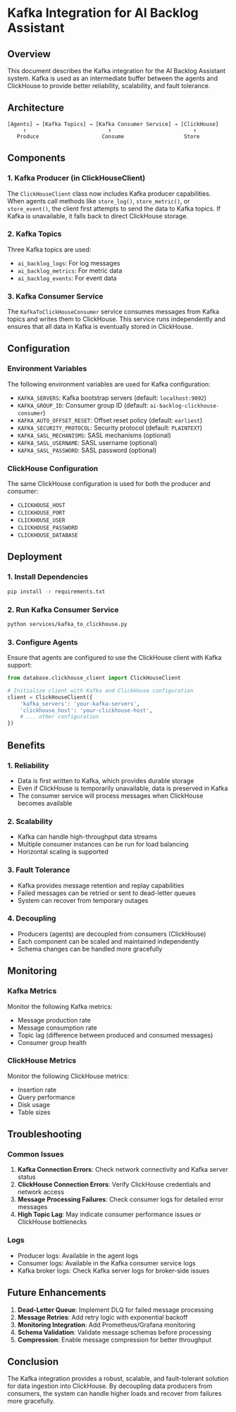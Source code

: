 


# Kafka Integration for AI Backlog Assistant

## Overview

This document describes the Kafka integration for the AI Backlog Assistant system. Kafka is used as an intermediate buffer between the agents and ClickHouse to provide better reliability, scalability, and fault tolerance.

## Architecture

```
[Agents] → [Kafka Topics] → [Kafka Consumer Service] → [ClickHouse]
     ↑                          ↑                          ↑
   Produce                    Consume                   Store
```

## Components

### 1. Kafka Producer (in ClickHouseClient)

The `ClickHouseClient` class now includes Kafka producer capabilities. When agents call methods like `store_log()`, `store_metric()`, or `store_event()`, the client first attempts to send the data to Kafka topics. If Kafka is unavailable, it falls back to direct ClickHouse storage.

### 2. Kafka Topics

Three Kafka topics are used:
- `ai_backlog_logs`: For log messages
- `ai_backlog_metrics`: For metric data
- `ai_backlog_events`: For event data

### 3. Kafka Consumer Service

The `KafkaToClickHouseConsumer` service consumes messages from Kafka topics and writes them to ClickHouse. This service runs independently and ensures that all data in Kafka is eventually stored in ClickHouse.

## Configuration

### Environment Variables

The following environment variables are used for Kafka configuration:

- `KAFKA_SERVERS`: Kafka bootstrap servers (default: `localhost:9092`)
- `KAFKA_GROUP_ID`: Consumer group ID (default: `ai-backlog-clickhouse-consumer`)
- `KAFKA_AUTO_OFFSET_RESET`: Offset reset policy (default: `earliest`)
- `KAFKA_SECURITY_PROTOCOL`: Security protocol (default: `PLAINTEXT`)
- `KAFKA_SASL_MECHANISMS`: SASL mechanisms (optional)
- `KAFKA_SASL_USERNAME`: SASL username (optional)
- `KAFKA_SASL_PASSWORD`: SASL password (optional)

### ClickHouse Configuration

The same ClickHouse configuration is used for both the producer and consumer:
- `CLICKHOUSE_HOST`
- `CLICKHOUSE_PORT`
- `CLICKHOUSE_USER`
- `CLICKHOUSE_PASSWORD`
- `CLICKHOUSE_DATABASE`

## Deployment

### 1. Install Dependencies

```bash
pip install -r requirements.txt
```

### 2. Run Kafka Consumer Service

```bash
python services/kafka_to_clickhouse.py
```

### 3. Configure Agents

Ensure that agents are configured to use the ClickHouse client with Kafka support:

```python
from database.clickhouse_client import ClickHouseClient

# Initialize client with Kafka and ClickHouse configuration
client = ClickHouseClient({
    'kafka_servers': 'your-kafka-servers',
    'clickhouse_host': 'your-clickhouse-host',
    # ... other configuration
})
```

## Benefits

### 1. Reliability

- Data is first written to Kafka, which provides durable storage
- Even if ClickHouse is temporarily unavailable, data is preserved in Kafka
- The consumer service will process messages when ClickHouse becomes available

### 2. Scalability

- Kafka can handle high-throughput data streams
- Multiple consumer instances can be run for load balancing
- Horizontal scaling is supported

### 3. Fault Tolerance

- Kafka provides message retention and replay capabilities
- Failed messages can be retried or sent to dead-letter queues
- System can recover from temporary outages

### 4. Decoupling

- Producers (agents) are decoupled from consumers (ClickHouse)
- Each component can be scaled and maintained independently
- Schema changes can be handled more gracefully

## Monitoring

### Kafka Metrics

Monitor the following Kafka metrics:
- Message production rate
- Message consumption rate
- Topic lag (difference between produced and consumed messages)
- Consumer group health

### ClickHouse Metrics

Monitor the following ClickHouse metrics:
- Insertion rate
- Query performance
- Disk usage
- Table sizes

## Troubleshooting

### Common Issues

1. **Kafka Connection Errors**: Check network connectivity and Kafka server status
2. **ClickHouse Connection Errors**: Verify ClickHouse credentials and network access
3. **Message Processing Failures**: Check consumer logs for detailed error messages
4. **High Topic Lag**: May indicate consumer performance issues or ClickHouse bottlenecks

### Logs

- Producer logs: Available in the agent logs
- Consumer logs: Available in the Kafka consumer service logs
- Kafka broker logs: Check Kafka server logs for broker-side issues

## Future Enhancements

1. **Dead-Letter Queue**: Implement DLQ for failed message processing
2. **Message Retries**: Add retry logic with exponential backoff
3. **Monitoring Integration**: Add Prometheus/Grafana monitoring
4. **Schema Validation**: Validate message schemas before processing
5. **Compression**: Enable message compression for better throughput

## Conclusion

The Kafka integration provides a robust, scalable, and fault-tolerant solution for data ingestion into ClickHouse. By decoupling data producers from consumers, the system can handle higher loads and recover from failures more gracefully.

